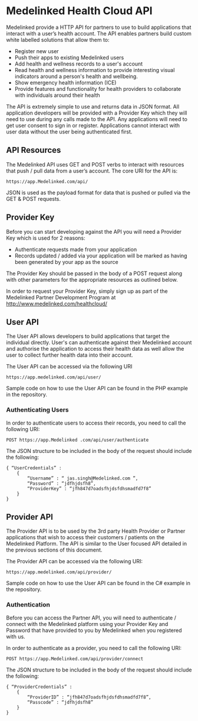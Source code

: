 # Medelinked Health Cloud API
Medelinked provide a HTTP API for partners to use to build applications that interact with a user’s
health account. The API enables partners build custom white labelled solutions that allow them
to:
- Register new user
- Push their apps to existing Medelinked users
- Add health and wellness records to a user's account
- Read health and wellness information to provide interesting visual indicators around a person's health and wellbeing.
- Show emergency health information (ICE) 
- Provide features and functionality for health providers to collaborate with individuals around their health

The API is extremely simple to use and returns data in JSON format. All application developers will
be provided with a Provider Key which they will need to use during any calls made to the API. Any
applications will need to get user consent to sign in or register. Applications cannot interact with
user data without the user being authenticated first.

## API Resources
The Medelinked API uses GET and POST verbs to interact with resources that push / pull data from a user’s account. The core URI for the API is:
    
    https://app.Medelinked.com/api/

JSON is used as the payload format for data that is pushed or pulled via the GET & POST requests.

## Provider Key
Before you can start developing against the API you will need a Provider Key which is used for 2 reasons:
- Authenticate requests made from your application
- Records updated / added via your application will be marked as having been generated by your app as the source

The Provider Key should be passed in the body of a POST request along with other parameters for the appropriate resources as outlined below.

In order to request your Provider Key, simply sign up as part of the Medelinked Partner Development Program at http://www.medelinked.com/healthcloud/

## User API
The User API allows developers to build applications that target the individual directly.  User's can authenticate against their Medelinked account and authorise the application to access their health data as well allow the user to collect further health data into their account.

The User API can be accessed via the following URI
    
    https://app.medelinked.com/api/user/

Sample code on how to use the User API can be found in the PHP example in the repository.

### Authenticating Users
In order to authenticate users to access their records, you need to call the following URI:
    
    POST https://app.Medelinked .com/api/user/authenticate

The JSON structure to be included in the body of the request should include the following:
    
    { “UserCredentials” :
        { 
            “Username” : “ jas.singh@Medelinked.com ”,
            “Password” : “jdfhjdsfh8”,
            “ProviderKey” : “jfh847d7oadsfhjdsfdhsmadfd7f8”
        }
    }

## Provider API
The Provider API is to be used by the 3rd party Health Provider or Partner applications that wish to access their customers / patients on the Medelinked Platform. The API is similar to the User focused API detailed in the previous sections of this document.

The Provider API can be accessed via the following URI:
    
    https://app.medelinked.com/api/provider/

Sample code on how to use the User API can be found in the C# example in the repository.

### Authentication
Before you can access the Partner API, you will need to authenticate / connect with the Medelinked platform using your Provider Key and Password that have provided to you by Medelinked when you registered with us.

In order to authenticate as a provider, you need to call the following URI:
    
    POST https://app.Medelinked.com/api/provider/connect

The JSON structure to be included in the body of the request should include the following:
    
    { “ProviderCredentials” :
        { 
            “ProviderID” : “jfh847d7oadsfhjdsfdhsmadfd7f8”,
            “Passcode” : “jdfhjdsfh8”
        }
    }

